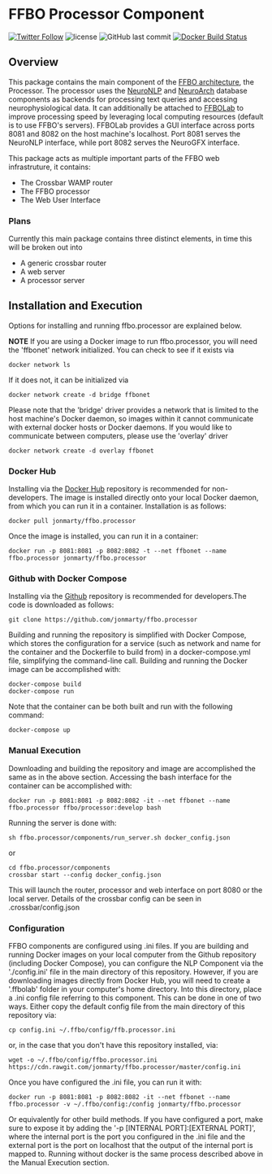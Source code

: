 # FFBO Processor Component
[![Twitter Follow](https://img.shields.io/twitter/follow/flybrainobs.svg?style=social&label=Follow)](https://twitter.com/flybrainobs) ![license](https://img.shields.io/github/license/jonmarty/ffbo.processor.svg?style=flat-square) ![GitHub last commit](https://img.shields.io/github/last-commit/jonmarty/ffbo.processor.svg?style=flat-square) [![Docker Build Status](https://img.shields.io/docker/build/jonmarty/ffbo.processor.svg?style=flat-square)](https://hub.docker.com/r/jonmarty/ffbo.processor)
## Overview
This package contains the main component of the [FFBO architecture](http://fruitflybrain.org/), the Processor. The processor uses the [NeuroNLP](http://github.com/jonmarty/ffbo.nlp_component) and [NeuroArch](http://github.com/jonmarty/ffbo.neuroarch_component) database components as backends for processing text queries and accessing neurophysiological data. It can additionally be attached to [FFBOLab](http://github.com/jonmarty/ffbolab) to improve processing speed by leveraging local computing resources (default is to use FFBO's servers). FFBOLab provides a GUI interface across ports 8081 and 8082 on the host machine's localhost. Port 8081 serves the NeuroNLP interface, while port 8082 serves the NeuroGFX interface.

This package acts as multiple important parts of the FFBO web infrastruture, it contains:
* The Crossbar WAMP router
* The FFBO processor
* The Web User Interface

### Plans

Currently this main package contains three distinct elements, in time this will be broken out into

* A generic crossbar router
* A web server
* A processor server

## Installation and Execution

Options for installing and running ffbo.processor are explained below.

__NOTE__ If you are using a Docker image to run ffbo.processor, you will need the 'ffbonet' network initialized. You can check to see if it exists via

    docker network ls

If it does not, it can be initialized via

    docker network create -d bridge ffbonet

Please note that the 'bridge' driver provides a network that is limited to the host machine's Docker daemon, so images within it cannot communicate with external docker hosts or Docker daemons. If you would like to communicate between computers, please use the 'overlay' driver

    docker network create -d overlay ffbonet

### Docker Hub

Installing via the [Docker Hub](https://hub.docker.com/r/jonmarty/ffbo.processor) repository is recommended for non-developers. The image is installed directly onto your local Docker daemon, from which you can run it in a container. Installation is as follows:

    docker pull jonmarty/ffbo.processor

Once the image is installed, you can run it in a container:

    docker run -p 8081:8081 -p 8082:8082 -t --net ffbonet --name ffbo.processor jonmarty/ffbo.processor


### Github with Docker Compose

Installing via the [Github](https://github.com/jonmarty/ffbo.processor) repository is recommended for developers.The code is downloaded as follows:

    git clone https://github.com/jonmarty/ffbo.processor

Building and running the repository is simplified with Docker Compose, which stores the configuration for a service (such as network and name for the container and the Dockerfile to build from) in a docker-compose.yml file, simplifying the command-line call. Building and running the Docker image can be accomplished with:

    docker-compose build
    docker-compose run

Note that the container can be both built and run with the following command:

    docker-compose up

### Manual Execution

Downloading and building the repository and image are accomplished the same as in the above section. Accessing the bash interface for the container can be accomplished with:

    docker run -p 8081:8081 -p 8082:8082 -it --net ffbonet --name ffbo.processor ffbo/processor:develop bash

Running the server is done with:

    sh ffbo.processor/components/run_server.sh docker_config.json

or

    cd ffbo.processor/components
    crossbar start --config docker_config.json

This will launch the router, processor and web interface on port 8080 or the local server. Details of the crossbar config can be seen in .crossbar/config.json

### Configuration

FFBO components are configured using .ini files. If you are building and running Docker images on your local computer from the Github repository (including Docker Compose), you can configure the NLP Component via the './config.ini' file in the main directory of this repository. However, if you are downloading images directly from Docker Hub, you will need to create a '.ffbolab' folder in your computer's home directory. Into this directory, place a .ini config file referring to this component. This can be done in one of two ways. Either copy the default config file from the main directory of this repository via:

    cp config.ini ~/.ffbo/config/ffb.processor.ini

or, in the case that you don't have this repository installed, via:

    wget -o ~/.ffbo/config/ffbo.processor.ini https://cdn.rawgit.com/jonmarty/ffbo.processor/master/config.ini

Once you have configured the .ini file, you can run it with:

    docker run -p 8081:8081 -p 8082:8082 -it --net ffbonet --name ffbo.processor -v ~/.ffbo/config:/config jonmarty/ffbo.processor

Or equivalently for other build methods. If you have configured a port, make sure to expose it by adding the '-p [INTERNAL PORT]:[EXTERNAL PORT]', where the internal port is the port you configured in the .ini file and the external port is the port on localhost that the output of the internal port is mapped to. Running without docker is the same process described above in the Manual Execution section.

